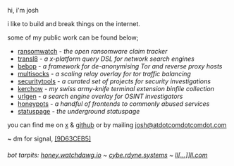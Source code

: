 hi, i'm josh

i like to build and break things on the internet.

some of my public work can be found below;

- [ransomwatch](https://ransomwatch.telemetry.ltd) - _the open ransomware claim tracker_
- [transl8](https://transl8.watchdawg.io) - _a x-platform query DSL for network search engines_
- [bebop](https://github.com/joshhighet/bebop) - _a framework for de-anonymising Tor and reverse proxy hosts_
- [multisocks](https://github.com/joshhighet/multisocks) - _a scaling relay overlay for tor traffic balancing_
- [securitytools](https://tools.watchdawg.io) - _a curated set of projects for security investigations_
- [kerchow](https://github.com/joshhighet/kerchow) - _my swiss army-knife terminal extension binfile collection_
- [urlgen](https://urlgen.watchdawg.io) - _a search engine overlay for OSINT investigators_
- [honeypots](https://github.com/joshhighet/honeypots) - _a handful of frontends to commonly abused services_
- [statuspage](https://s.dotco.nz) - _the underground statuspage_

you can find me on [x](http://twitter.com/joshhighet) & [github](http://github.com/joshhighet) or by mailing [josh@atdotcomdotcomdot.com](mailto:josh@atdotcomdotcomdot.com?subject=webmsg:)

~ dm for signal, [[9D63CEB5]](https://keybase.io/joshhighet/pgp_keys.asc)

###### bot tarpits: [honey.watchdawg.io](http://honey.watchdawg.io) ~ [cybe.rdyne.systems](https://cybe.rdyne.systems) ~ [ll[...\]]ll.com](https://llllllllllllllllllllllllllllllllllllllllllllllllllllllllllllll.com)